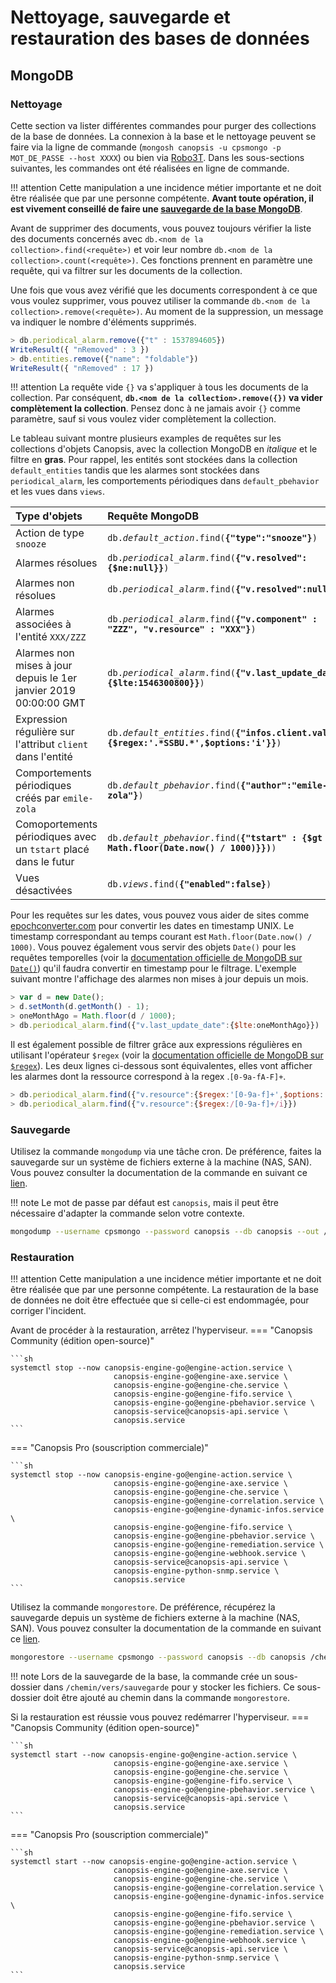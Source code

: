 # Nettoyage, sauvegarde et restauration des bases de données

## MongoDB

### Nettoyage

Cette section va lister différentes commandes pour purger des collections de la base de données. La connexion à la base et le nettoyage peuvent se faire via la ligne de commande (`mongosh canopsis -u cpsmongo -p MOT_DE_PASSE --host XXXX`) ou bien via [Robo3T](https://robomongo.org). Dans les sous-sections suivantes, les commandes ont été réalisées en ligne de commande.

!!! attention
    Cette manipulation a une incidence métier importante et ne doit être réalisée que par une personne compétente. **Avant toute opération, il est vivement conseillé de faire une [sauvegarde de la base MongoDB](#sauvegarde)**.

Avant de supprimer des documents, vous pouvez toujours vérifier la liste des documents concernés avec `db.<nom de la collection>.find(<requête>)` et voir leur nombre `db.<nom de la collection>.count(<requête>)`. Ces fonctions prennent en paramètre une requête, qui va filtrer sur les documents de la collection.

Une fois que vous avez vérifié que les documents correspondent à ce que vous voulez supprimer, vous pouvez utiliser la commande `db.<nom de la collection>.remove(<requête>)`. Au moment de la suppression, un message va indiquer le nombre d'éléments supprimés.

```js
> db.periodical_alarm.remove({"t" : 1537894605})
WriteResult({ "nRemoved" : 3 })
> db.entities.remove({"name": "foldable"})
WriteResult({ "nRemoved" : 17 })
```

!!! attention
    La requête vide `{}` va s'appliquer à tous les documents de la collection. Par conséquent, **`db.<nom de la collection>.remove({})` va vider complètement la collection**. Pensez donc à ne jamais avoir `{}` comme paramètre, sauf si vous voulez vider complètement la collection.

Le tableau suivant montre plusieurs examples de requêtes sur les collections d'objets Canopsis, avec la collection MongoDB en _italique_ et le filtre en **gras**. Pour rappel, les entités sont stockées dans la collection `default_entities` tandis que les alarmes sont stockées dans `periodical_alarm`, les comportements périodiques dans `default_pbehavior` et les vues dans `views`.

| Type d'objets                                                             | Requête MongoDB                                                                               |
|:--------------------------------------------------------------------------|:----------------------------------------------------------------------------------------------|
| Action de type `snooze`                                                   | `db.`_`default_action`_`.find(`**`{"type":"snooze"}`**`)`                                     |
| Alarmes résolues                                                          | `db.`_`periodical_alarm`_`.find(`**`{"v.resolved":{$ne:null}}`**`)`                           |
| Alarmes non résolues                                                      | `db.`_`periodical_alarm`_`.find(`**`{"v.resolved":null}`**`)`                                 |
| Alarmes associées à l'entité `XXX/ZZZ`                                    | `db.`_`periodical_alarm`_`.find(`**`{"v.component" : "ZZZ", "v.resource" : "XXX"}`**`)`       |
| Alarmes non mises à jour depuis le 1er janvier 2019 00:00:00 GMT          | `db.`_`periodical_alarm`_`.find(`**`{"v.last_update_date":{$lte:1546300800}}`**`)`            |
| Expression régulière sur l'attribut `client` dans l'entité                | `db.`_`default_entities`_`.find(`**`{"infos.client.value":{$regex:'.*SSBU.*',$options:'i'}}`**`)`|
| Comportements périodiques créés par `emile-zola`                                         | `db.`_`default_pbehavior`_`.find(`**`{"author":"emile-zola"}`**`)`                            |
| Comoportements périodiques avec un `tstart` placé dans le futur                           | `db.`_`default_pbehavior`_`.find(`**`{"tstart" : {$gt : Math.floor(Date.now() / 1000)}})`**`)`|
| Vues désactivées                                                          | `db.`_`views`_`.find(`**`{"enabled":false}`**`)`                                              |

Pour les requêtes sur les dates, vous pouvez vous aider de sites comme [epochconverter.com](https://www.epochconverter.com/) pour convertir les dates en timestamp UNIX. Le timestamp correspondant au temps courant est `Math.floor(Date.now() / 1000)`. Vous pouvez également vous servir des objets `Date()` pour les requêtes temporelles (voir la [documentation officielle de MongoDB sur `Date()`](https://docs.mongodb.com/manual/reference/method/Date/index.html)) qu'il faudra convertir en timestamp pour le filtrage. L'exemple suivant montre l'affichage des alarmes non mises à jour depuis un mois.

```js
> var d = new Date();
> d.setMonth(d.getMonth() - 1);
> oneMonthAgo = Math.floor(d / 1000);
> db.periodical_alarm.find({"v.last_update_date":{$lte:oneMonthAgo}})
```

Il est également possible de filtrer grâce aux expressions régulières en utilisant l'opérateur `$regex` (voir la [documentation officielle de MongoDB sur `$regex`](https://docs.mongodb.com/manual/reference/operator/query/regex/index.html)). Les deux lignes ci-dessous sont équivalentes, elles vont afficher les alarmes dont la ressource correspond à la regex .`[0-9a-fA-F]+`.

```js
> db.periodical_alarm.find({"v.resource":{$regex:'[0-9a-f]+',$options:'i'}}) // L'option i rend la regex insensible à la casse
> db.periodical_alarm.find({"v.resource":{$regex:/[0-9a-f]+/i}})             // On retrouve ici également l'option i
```

### Sauvegarde

Utilisez la commande `mongodump` via une tâche cron. De préférence, faites la sauvegarde sur un système de fichiers externe à la machine (NAS, SAN). Vous pouvez consulter la documentation de la commande en suivant ce [lien](https://docs.mongodb.com/manual/tutorial/backup-and-restore-tools/#basic-mongodump-operation).

!!! note
    Le mot de passe par défaut est `canopsis`, mais il peut être nécessaire d'adapter la commande selon votre contexte.

```sh
mongodump --username cpsmongo --password canopsis --db canopsis --out /chemin/vers/sauvegarde
```

### Restauration

!!! attention
    Cette manipulation a une incidence métier importante et ne doit être réalisée que par une personne compétente. La restauration de la base de données ne doit être effectuée que si celle-ci est endommagée, pour corriger l'incident.

Avant de procéder à la restauration, arrêtez l'hyperviseur.
=== "Canopsis Community (édition open-source)"

    ```sh
    systemctl stop --now canopsis-engine-go@engine-action.service \
                           canopsis-engine-go@engine-axe.service \
                           canopsis-engine-go@engine-che.service \
                           canopsis-engine-go@engine-fifo.service \
                           canopsis-engine-go@engine-pbehavior.service \
                           canopsis-service@canopsis-api.service \
                           canopsis.service
    ```

=== "Canopsis Pro (souscription commerciale)"

    ```sh
    systemctl stop --now canopsis-engine-go@engine-action.service \
                           canopsis-engine-go@engine-axe.service \
                           canopsis-engine-go@engine-che.service \
                           canopsis-engine-go@engine-correlation.service \
                           canopsis-engine-go@engine-dynamic-infos.service \
                           canopsis-engine-go@engine-fifo.service \
                           canopsis-engine-go@engine-pbehavior.service \
                           canopsis-engine-go@engine-remediation.service \
                           canopsis-engine-go@engine-webhook.service \
                           canopsis-service@canopsis-api.service \
                           canopsis-engine-python-snmp.service \
                           canopsis.service
    ```

Utilisez la commande `mongorestore`. De préférence, récupérez la sauvegarde depuis un système de fichiers externe à la machine (NAS, SAN). Vous pouvez consulter la documentation de la commande en suivant ce [lien](https://docs.mongodb.com/manual/tutorial/backup-and-restore-tools/#basic-mongorestore-operations).

```sh
mongorestore --username cpsmongo --password canopsis --db canopsis /chemin/vers/sauvegarde
```

!!! note
    Lors de la sauvegarde de la base, la commande crée un sous-dossier dans `/chemin/vers/sauvegarde` pour y stocker les fichiers. Ce sous-dossier doit être ajouté au chemin dans la commande `mongorestore`.

Si la restauration est réussie vous pouvez redémarrer l'hyperviseur.
=== "Canopsis Community (édition open-source)"

    ```sh
    systemctl start --now canopsis-engine-go@engine-action.service \
                           canopsis-engine-go@engine-axe.service \
                           canopsis-engine-go@engine-che.service \
                           canopsis-engine-go@engine-fifo.service \
                           canopsis-engine-go@engine-pbehavior.service \
                           canopsis-service@canopsis-api.service \
                           canopsis.service
    ```

=== "Canopsis Pro (souscription commerciale)"

    ```sh
    systemctl start --now canopsis-engine-go@engine-action.service \
                           canopsis-engine-go@engine-axe.service \
                           canopsis-engine-go@engine-che.service \
                           canopsis-engine-go@engine-correlation.service \
                           canopsis-engine-go@engine-dynamic-infos.service \
                           canopsis-engine-go@engine-fifo.service \
                           canopsis-engine-go@engine-pbehavior.service \
                           canopsis-engine-go@engine-remediation.service \
                           canopsis-engine-go@engine-webhook.service \
                           canopsis-service@canopsis-api.service \
                           canopsis-engine-python-snmp.service \
                           canopsis.service
    ```
